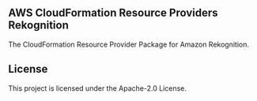 ## AWS CloudFormation Resource Providers Rekognition
The CloudFormation Resource Provider Package for Amazon Rekognition.

## License
This project is licensed under the Apache-2.0 License.
